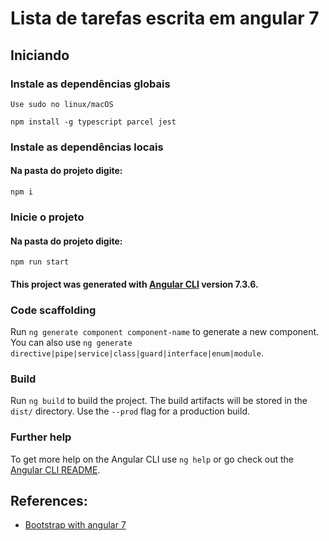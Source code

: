 # Lista de tarefas escrita em angular 7

## Iniciando

### Instale as dependências globais
`Use sudo no linux/macOS`

```
npm install -g typescript parcel jest
```

### Instale as dependências locais

#### Na pasta do projeto digite:

```
npm i
```

### Inicie o projeto


#### Na pasta do projeto digite:

```
npm run start
```



#### This project was generated with [Angular CLI](https://github.com/angular/angular-cli) version 7.3.6.


### Code scaffolding

Run `ng generate component component-name` to generate a new component. You can also use `ng generate directive|pipe|service|class|guard|interface|enum|module`.

### Build

Run `ng build` to build the project. The build artifacts will be stored in the `dist/` directory. Use the `--prod` flag for a production build.


### Further help

To get more help on the Angular CLI use `ng help` or go check out the [Angular CLI README](https://github.com/angular/angular-cli/blob/master/README.md).


## References: 

- [Bootstrap with angular 7](https://codeburst.io/getting-started-with-angular-7-and-bootstrap-4-styling-6011b206080)



